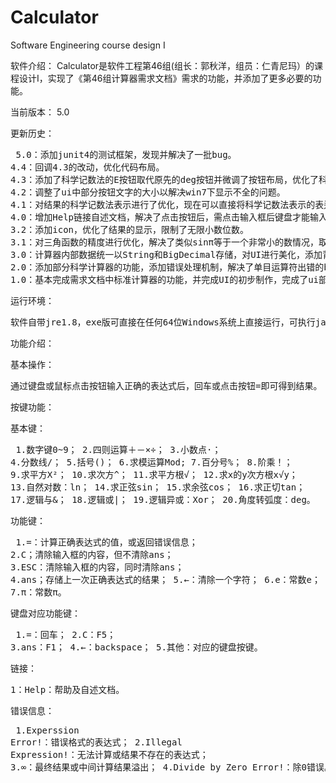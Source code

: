 # Calculator
Software Engineering course design I

软件介绍：
   Calculator是软件工程第46组(组长：郭秋洋，组员：仁青尼玛）的课程设计I，实现了《第46组计算器需求文档》需求的功能，并添加了更多必要的功能。

当前版本：
   5.0

更新历史： <pre> 
  5.0：添加junit4的测试框架，发现并解决了一批bug。 
  4.4：回调4.3的改动，优化代码布局。
  4.3：添加了科学记数法的E按钮取代原先的deg按钮并微调了按钮布局，优化了科学记数法的计算。
  4.2：调整了ui中部分按钮文字的大小以解决win7下显示不全的问题。
  4.1：对结果的科学记数法表示进行了优化，现在可以直接将科学记数法表示的表达式进行计算。
  4.0：增加Help链接自述文档，解决了点击按钮后，需点击输入框后键盘才能输入的问题。
  3.2：添加icon，优化了结果的显示，限制了无限小数位数。
  3.1：对三角函数的精度进行优化，解决了类似sinπ等于一个非常小的数情况，取消MC，MR，MS等按钮。
  3.0：计算器内部数据统一以String和BigDecimal存储，对UI进行美化，添加背景图片，按钮特效等。
  2.0：添加部分科学计算器的功能，添加错误处理机制，解决了单目运算符出错的bug，安装包集成jre环境。
  1.0：基本完成需求文档中标准计算器的功能，并完成UI的初步制作，完成了ui部件与后台事物的绑定。
</pre>
运行环境：<pre>
  软件自带jre1.8，exe版可直接在任何64位Windows系统上直接运行，可执行jar版应该能在任何安装有jre1.8及以上版本的系统上运行。
</pre>
功能介绍：

基本操作：<pre>
  通过键盘或鼠标点击按钮输入正确的表达式后，回车或点击按钮=即可得到结果。
</pre>
按键功能：

基本键： <pre>
  1.数字键0~9；
  2.四则运算＋－×÷；
  3.小数点·；
  4.分数线/；
  5.括号()；
  6.求模运算Mod;
  7.百分号%；
  8.阶乘！；
  9.求平方X²；
  10.求次方^；
  11.求平方根√；
  12.求x的y次方根x√y；
  13.自然对数：ln；
  14.求正弦sin；
  15.求余弦cos；
  16.求正切tan；
  17.逻辑与&；
  18.逻辑或|；
  19.逻辑异或：Xor；
  20.角度转弧度：deg。
</pre>
功能键：<pre>
  1.=：计算正确表达式的值，或返回错误信息；
  2.C；清除输入框的内容，但不清除ans；
  3.ESC：清除输入框的内容，同时清除ans；
  4.ans；存储上一次正确表达式的结果；
  5.←：清除一个字符；
  6.e：常数e；
  7.π：常数π。
</pre>
键盘对应功能键：<pre>
  1.=：回车；
  2.C：F5；
  3.ans：F1；
  4.←：backspace；
  5.其他：对应的键盘按键。
</pre>
链接：<pre>
  1：Help：帮助及自述文档。
</pre>
错误信息：<pre>
  1.Experssion Error!：错误格式的表达式；
  2.Illegal Expression!：无法计算或结果不存在的表达式；
  3.∞：最终结果或中间计算结果溢出；
  4.Divide by Zero Error!：除0错误。
</pre>
